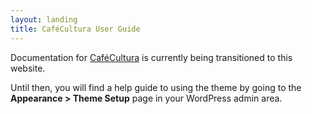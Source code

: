 ```yaml
---
layout: landing
title: CaféCultura User Guide
---
```

Documentation for [CaféCultura](https://themeofthecrop.com/theme/cafecultura/) is currently being transitioned to this website.

Until then, you will find a help guide to using the theme by going to the **Appearance > Theme Setup** page in your WordPress admin area.
